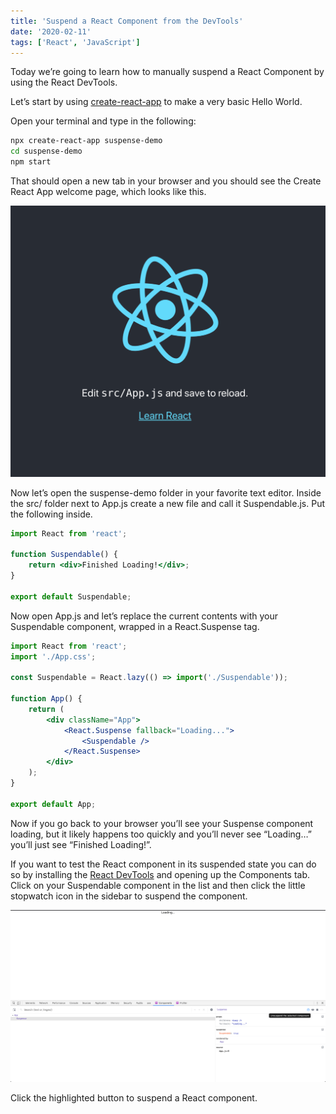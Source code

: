 ```yaml
---
title: 'Suspend a React Component from the DevTools'
date: '2020-02-11'
tags: ['React', 'JavaScript']
---
```


Today we’re going to learn how to manually suspend a React Component by using the React DevTools.

Let’s start by using [create-react-app](https://github.com/facebook/create-react-app) to make a very basic Hello World.

Open your terminal and type in the following:

```bash
npx create-react-app suspense-demo
cd suspense-demo
npm start
```

That should open a new tab in your browser and you should see the Create React App welcome page, which looks like this.

![Create React App welcome page.](./create-react-app-welcome-page.png)

Now let’s open the suspense-demo folder in your favorite text editor. Inside the src/ folder next to App.js create a new file and call it Suspendable.js. Put the following inside.

```jsx
import React from 'react';

function Suspendable() {
    return <div>Finished Loading!</div>;
}

export default Suspendable;
```

Now open App.js and let’s replace the current contents with your Suspendable component, wrapped in a React.Suspense tag.

```jsx
import React from 'react';
import './App.css';

const Suspendable = React.lazy(() => import('./Suspendable'));

function App() {
    return (
        <div className="App">
            <React.Suspense fallback="Loading...">
                <Suspendable />
            </React.Suspense>
        </div>
    );
}

export default App;
```

Now if you go back to your browser you’ll see your Suspense component loading, but it likely happens too quickly and you’ll never see “Loading…” you’ll just see “Finished Loading!”.

If you want to test the React component in its suspended state you can do so by installing the [React DevTools](https://chrome.google.com/webstore/detail/react-developer-tools/fmkadmapgofadopljbjfkapdkoienihi?hl=en) and opening up the Components tab. Click on your Suspendable component in the list and then click the little stopwatch icon in the sidebar to suspend the component.

![Suspend React Component with DevTools](./suspend-component-react-devtools.png)

Click the highlighted button to suspend a React component.

